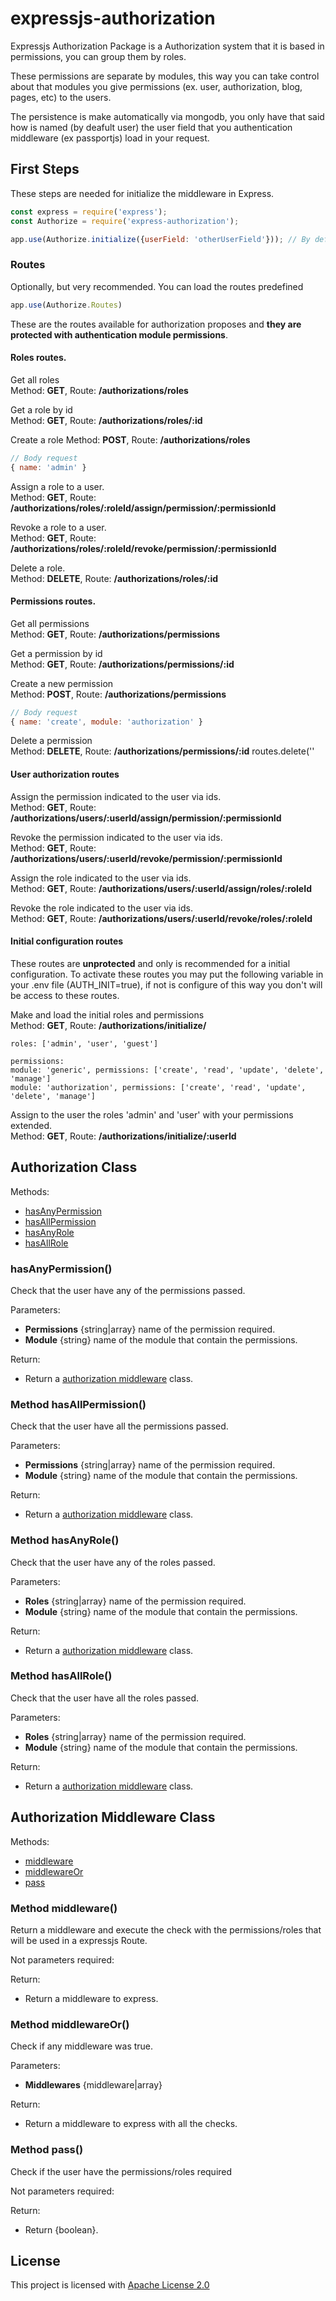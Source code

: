 # expressjs-authorization

Expressjs Authorization Package is a Authorization system that it is based in permissions, you can group them by roles.

These permissions are separate by modules, this way you can take control about that modules you give permissions (ex. user, authorization, blog, pages, etc) to the users.

The persistence is make automatically via mongodb, you only have that said how is named (by deafult user) the user field  that you authentication middleware (ex passportjs) load in your request.


## First Steps

These steps are needed for initialize the middleware in Express.

```javascript
const express = require('express');
const Authorize = require('express-authorization');

app.use(Authorize.initialize({userField: 'otherUserField'})); // By default is loaded 'user'
```

### Routes

Optionally, but very recommended. You can load the routes predefined

````javascript
app.use(Authorize.Routes)
````

These are the routes available for authorization proposes and **they are protected with authentication module permissions**.

#### Roles routes.
Get all roles  
Method: **GET**, Route: **/authorizations/roles**

Get a role by id  
Method: **GET**, Route: **/authorizations/roles/:id**

Create a role
Method: **POST**, Route: **/authorizations/roles**
```javascript
// Body request
{ name: 'admin' }
```
Assign a role to a user.  
Method: **GET**, Route: **/authorizations/roles/:roleId/assign/permission/:permissionId**

Revoke a role to a user.  
Method: **GET**, Route: **/authorizations/roles/:roleId/revoke/permission/:permissionId**

Delete a role.  
Method: **DELETE**, Route: **/authorizations/roles/:id**

#### Permissions routes.

Get all permissions  
Method: **GET**, Route: **/authorizations/permissions**

Get a permission by id  
Method: **GET**, Route: **/authorizations/permissions/:id**


Create a new permission  
Method: **POST**, Route: **/authorizations/permissions**
````javascript
// Body request
{ name: 'create', module: 'authorization' }
````

Delete a permission  
Method: **DELETE**, Route:  **/authorizations/permissions/:id** routes.delete(''


#### User authorization routes

Assign the permission indicated to the user via ids.  
Method: **GET**, Route: **/authorizations/users/:userId/assign/permission/:permissionId**

Revoke the permission indicated to the user via ids.  
Method: **GET**, Route: **/authorizations/users/:userId/revoke/permission/:permissionId**

Assign the role indicated to the user via ids.  
Method: **GET**, Route: **/authorizations/users/:userId/assign/roles/:roleId**

Revoke the role indicated to the user via ids.  
Method: **GET**, Route: **/authorizations/users/:userId/revoke/roles/:roleId**

#### Initial configuration routes
These routes are **unprotected** and only is recommended for a initial configuration. To activate these routes you may put the following variable in your .env file (AUTH_INIT=true), if not is configure of this way you don't will be access to these routes.

Make and load the initial roles and permissions  
Method: **GET**, Route: **/authorizations/initialize/**
```
roles: ['admin', 'user', 'guest']

permissions:
module: 'generic', permissions: ['create', 'read', 'update', 'delete', 'manage']
module: 'authorization', permissions: ['create', 'read', 'update', 'delete', 'manage']
```

Assign to the user the roles 'admin' and 'user' with your permissions extended.  
Method: **GET**, Route: **/authorizations/initialize/:userId**

## Authorization Class

Methods:
* [hasAnyPermission](#method-hasanyrole)
* [hasAllPermission](#method-hasallpermission)
* [hasAnyRole](#method-hasanyrole)
* [hasAllRole](#method-hasallrole)

### hasAnyPermission()

Check that the user have any of the permissions passed.

Parameters:
* **Permissions** {string|array<string>} name of the permission required.
* **Module** {string} name of the module that contain the permissions.

Return:
* Return a [authorization middleware](#authorization-middleware-class) class.

### Method hasAllPermission()

Check that the user have all the permissions passed.

Parameters:
* **Permissions** {string|array<string>} name of the permission required.
* **Module** {string} name of the module that contain the permissions.

Return:
* Return a [authorization middleware](#authorization-middleware-class) class.

### Method hasAnyRole()

Check that the user have any of the roles passed.

Parameters:
* **Roles** {string|array<string>} name of the permission required.
* **Module** {string} name of the module that contain the permissions.

Return:
* Return a [authorization middleware](#authorization-middleware-class) class.

### Method hasAllRole()
Check that the user have all the roles passed.

Parameters:
* **Roles** {string|array<string>} name of the permission required.
* **Module** {string} name of the module that contain the permissions.

Return:
* Return a [authorization middleware](#authorization-middleware-class) class.

## Authorization Middleware Class

Methods:
* [middleware](#method-middleware)
* [middlewareOr](#method-middlewareor)
* [pass](#method-pass)

### Method middleware()

Return a middleware and execute the check with the permissions/roles that will be used in a expressjs Route.

Not parameters required:

Return:
* Return a middleware to express.

### Method middlewareOr()
Check if any middleware was true.

Parameters:
* **Middlewares** {middleware|array<middleware>}

Return:
* Return a middleware to express with all the checks.

### Method pass()
Check if the user have the permissions/roles required

Not parameters required:

Return:
* Return {boolean}.

## License

This project is licensed with [Apache License 2.0](License.md)
